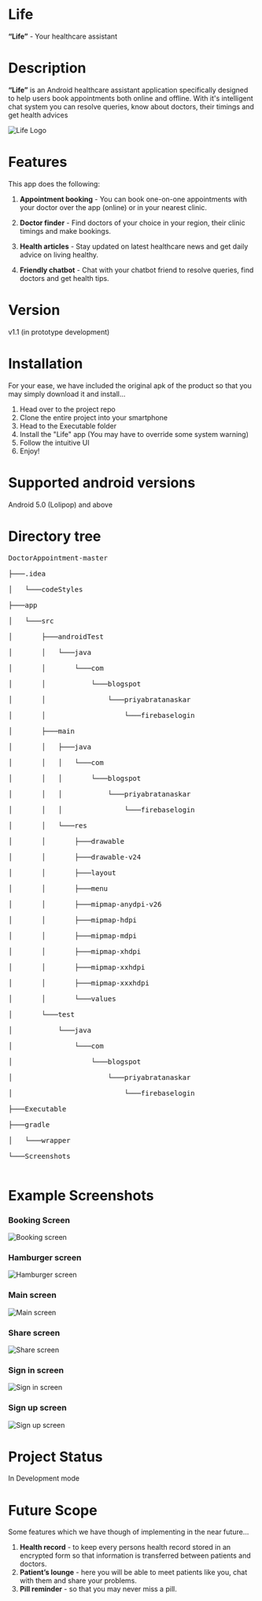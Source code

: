 # Life

**“Life”** - Your healthcare assistant

# Description

**“Life”** is an Android healthcare assistant application specifically designed to help users book appointments both online and offline. With it's intelligent chat system you can resolve queries, know about doctors, their timings and get health advices

![Life Logo](https://github.com/PriyabrataNaskar/DoctorAppointment/blob/master/app/src/main/res/drawable/logo.PNG)

# Features

This app does the following:

1. **Appointment booking** - You can book one-on-one appointments with your doctor over the app (online) or in your nearest clinic.

2. **Doctor finder** - Find doctors of your choice in your region, their clinic timings and make bookings.


3. **Health articles** - Stay updated on latest healthcare news and get daily advice on living healthy.
4. **Friendly chatbot** - Chat with your chatbot friend to resolve queries, find doctors and get health tips.

# Version

v1.1 (in prototype development)

# Installation

For your ease, we have included the original apk of the product so that you may simply download it and install...

1. Head over to the project repo
2. Clone the entire project into your smartphone
3. Head to the Executable folder
4. Install the "Life" app (You may have to override some system warning)
5. Follow the intuitive UI
6. Enjoy!

# Supported android versions

Android 5.0 (Lolipop) and above

# Directory tree

<pre>
DoctorAppointment-master</br>
├───.idea</br>
│   └───codeStyles</br>
├───app</br>
│   └───src</br>
│       ├───androidTest</br>
│       │   └───java</br>
│       │       └───com</br>
│       │           └───blogspot</br>
│       │               └───priyabratanaskar</br>
│       │                   └───firebaselogin</br>
│       ├───main</br>
│       │   ├───java</br>
│       │   │   └───com</br>
│       │   │       └───blogspot</br>
│       │   │           └───priyabratanaskar</br>
│       │   │               └───firebaselogin</br>
│       │   └───res</br>
│       │       ├───drawable</br>
│       │       ├───drawable-v24</br>
│       │       ├───layout</br>
│       │       ├───menu</br>
│       │       ├───mipmap-anydpi-v26</br>
│       │       ├───mipmap-hdpi</br>
│       │       ├───mipmap-mdpi</br>
│       │       ├───mipmap-xhdpi</br>
│       │       ├───mipmap-xxhdpi</br>
│       │       ├───mipmap-xxxhdpi</br>
│       │       └───values</br>
│       └───test</br>
│           └───java</br>
│               └───com</br>
│                   └───blogspot</br>
│                       └───priyabratanaskar</br>
│                           └───firebaselogin</br>
├───Executable</br>
├───gradle</br>
│   └───wrapper</br>
└───Screenshots</br>
</pre>


# Example Screenshots

### **Booking Screen**
![Booking screen](https://github.com/Nawaz2000/CISHack-UITBU/blob/main/Qwerty/DoctorAppointment-master/Screenshots/Booking%20screen.jpeg)

### **Hamburger screen**

![Hamburger screen](https://github.com/Nawaz2000/CISHack-UITBU/blob/main/Qwerty/DoctorAppointment-master/Screenshots/Hamburger%20screen.jpeg)

### **Main screen**

![Main screen](https://github.com/Nawaz2000/CISHack-UITBU/blob/main/Qwerty/DoctorAppointment-master/Screenshots/Main%20screen.jpeg)

### **Share screen**

![Share screen](https://github.com/Nawaz2000/CISHack-UITBU/blob/main/Qwerty/DoctorAppointment-master/Screenshots/Share%20screen.jpeg)

### **Sign in screen**

![Sign in screen](https://github.com/Nawaz2000/CISHack-UITBU/blob/main/Qwerty/DoctorAppointment-master/Screenshots/Sign%20in%20screen.jpeg)

### **Sign up screen**

![Sign up screen](https://github.com/Nawaz2000/CISHack-UITBU/blob/main/Qwerty/DoctorAppointment-master/Screenshots/Signuo.jpeg)

# Project Status

In Development mode

# Future Scope

Some features which we have though of implementing in the near future...

1. **Health record** - to keep every persons health record stored in an encrypted form so that information is transferred between patients and doctors.
2. **Patient’s lounge** - here you will be able to meet patients like you, chat with them and share your problems.
3. **Pill reminder** - so that you may never miss a pill.
